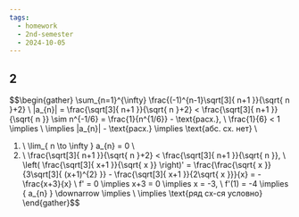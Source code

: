 ```yaml
---
tags:
  - homework
  - 2nd-semester
  - 2024-10-05
---
```


## 2

$$\begin{gather}
\sum_{n=1}^{\infty} \frac{(-1)^{n-1}\sqrt[3]{ n+1 }}{\sqrt{ n }+2} \\
|a_{n}| = \frac{\sqrt[3]{ n+1 }}{\sqrt{ n }+2} < \frac{\sqrt[3]{ n+1 }}{\sqrt{ n }} \sim n^{-1/6} = \frac{1}{n^{1/6}} - \text{расх.}, \ \frac{1}{6} < 1 \implies \\
\implies |a_{n}| - \text{расх.} \implies \text{абс. сх. нет} \\
1) \ \lim_{ n \to \infty } a_{n} = 0 \\
2) \ \frac{\sqrt[3]{ n+1 }}{\sqrt{ n }+2} < \frac{\sqrt[3]{ n+1 }}{\sqrt{ n }}, \ \left( \frac{\sqrt[3]{ x+1 }}{\sqrt{ x }} \right)' = \frac{\frac{\sqrt{ x }}{3\sqrt[3]{ (x+1)^{2} }} - \frac{\sqrt[3]{ x+1 }}{2\sqrt{ x }}}{x} = -\frac{x+3}{x} \\
f' = 0 \implies x+3 = 0 \implies x = -3, \ f'(1) = -4 \implies \{ a_{n} \} \downarrow \implies \\
\implies \text{ряд сх-ся условно}
\end{gather}$$